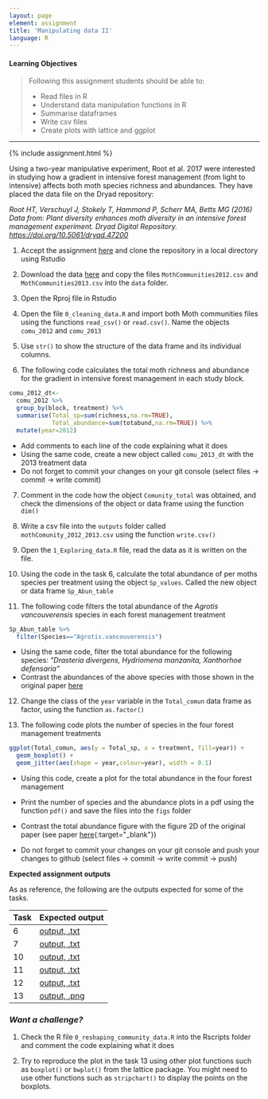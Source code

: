 ```yaml
---
layout: page
element: assignment
title: 'Manipulating data II'
language: R
---
```


#### Learning Objectives

> Following this assignment students should be able to:
>
>  - Read files in R
> - Understand data manipulation functions in R
> - Summarise dataframes
> - Write csv files
> - Create plots with lattice and ggplot

****
{% include assignment.html %}

Using a two-year manipulative experiment, Root et al. 2017 were interested in studying
how a gradient in intensive forest management (from light to intensive) affects both moth species richness and abundances. They have placed the data file on the Dryad repository:

*Root HT, Verschuyl J, Stokely T, Hammond P, Scherr MA, Betts MG (2016) Data from: Plant diversity enhances moth diversity in an intensive forest management experiment. Dryad Digital Repository. https://doi.org/10.5061/dryad.47200*

1. Accept the assignment [here](https://classroom.github.com/a/BYCz7DV4) and clone the repository in a local directory using Rstudio

3. Download the data [here](https://doi.org/10.5061/dryad.47200) and copy the files `MothCommunities2012.csv` and `MothCommunities2013.csv` into the `data` folder.

3. Open the Rproj file in Rstudio

4. Open the file `0_cleaning_data.R` and import both Moth communities files using the functions `read_csv()` or `read.csv()`. Name the objects `comu_2012` and `comu_2013`

5. Use `str()` to show the structure of the data frame and its individual columns.

6. The following code calculates the total moth richness and abundance for the gradient in intensive forest management in each study block.  
```r
comu_2012_dt<-
  comu_2012 %>%
  group_by(block, treatment) %>%
  summarise(Total_sp=sum(richness,na.rm=TRUE),
            Total_abundance=sum(totabund,na.rm=TRUE)) %>%
  mutate(year=2012)
```
  * Add comments to each line of the code explaining what it does
  * Using the same code, create a new object called `comu_2013_dt` with the 2013 treatment data
  * Do not forget to commit your changes on your git console (select files -> commit -> write commit)

7. Comment in the code how the object `Comunity_total` was obtained, and check the dimensions of the object or data frame using the function `dim()`

8. Write a csv file into the `outputs` folder called `mothComunity_2012_2013.csv` using the function `write.csv()`

9. Open the `1_Exploring_data.R` file, read the data as it is written on the file.

10. Using the code in the task 6, calculate the total abundance of per moths species per treatment using the object `Sp_values`. Called the new object or data frame `Sp_Abun_table`

11. The following code filters the total abundance of the *Agrotis vancouverensis* species in each forest management treatment
```r
Sp_Abun_table %>%
  filter(Species=="Agrotis.vancouverensis")
```
  * Using the same code, filter the total abundance for the following species: *"Drasteria divergens, Hydriomena manzanita, Xanthorhoe defensaria"*
  * Contrast the abundances of the above species with those shown in the original paper [here](http://onlinelibrary.wiley.com/store/10.1002/eap.1426/asset/supinfo/eap1426-sup-0001-AppendixS1.docx?v=1&s=ba090f8047a359acf1dfdfc5672fe3654f2ae8f8)

12. Change the class of the `year` variable in the `Total_comun` data frame as factor, using the function `as.factor()`

13. The following code plots the number of species in the four forest management treatments

```r
ggplot(Total_comun, aes(y = Total_sp, x = treatment, fill=year)) +
  geom_boxplot() +
  geom_jitter(aes(shape = year,colour=year), width = 0.1)
```
  * Using this code, create a plot for the total abundance in the four forest management
  * Print the number of species and the abundance plots in a pdf using the function `pdf()` and save the files into the `figs` folder
  * Contrast the total abundance figure with the figure 2D of the original paper (see paper [here](http://onlinelibrary.wiley.com/doi/10.1002/eap.1426/full){:target="_blank"})

  * Do not forget to commit your changes on your git console and push your changes to github (select files -> commit -> write commit -> push)

**Expected assignment outputs**

As as reference, the following are the outputs expected for some of the tasks.

  | Task | Expected output |
  |------|------------------------------------------|
  |  6   |[output, .txt](../../solutions/week4_Exercise06.txt)|
  |  7   |[output, .txt](../../solutions/week4_Exercise07.txt)|
  |  10   |[output, .txt](../../solutions/week4_Exercise10.txt)|
  |  11   |[output,  .txt](../../solutions/week4_Exercise11.txt)|
  |  12   |[output, .txt](../../solutions/week4_Exercise12.txt)|
  |  13   |[output, .png](../../solutions/week4_Exercise13.png)|


### *Want a challenge?*

1. Check the R file `0_reshaping_community_data.R` into the Rscripts folder and comment the code explaining what it does

2. Try to reproduce the plot in the task 13 using other plot functions such as `boxplot()` or `bwplot()` from the lattice package. You might need to use other functions such as `stripchart()` to display the points on the boxplots.
